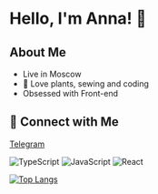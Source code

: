 # Hello, I'm Anna! 👋

## About Me
- Live in Moscow
- 🌱 Love plants, sewing and coding
- Obsessed with Front-end

## 🔗 Connect with Me
[Telegram](https://t.me/annalebed)

![TypeScript](https://img.shields.io/badge/TypeScript-3178C6?style=for-the-badge&logo=typescript&logoColor=white)
![JavaScript](https://img.shields.io/badge/JavaScript-F7DF1E?style=for-the-badge&logo=javascript&logoColor=black)
![React](https://img.shields.io/badge/React-61DAFB?style=for-the-badge&logo=react&logoColor=white)
  
[![Top Langs](https://github-readme-stats.vercel.app/api/top-langs/?username=Lebedanna&layout=compact)](https://github.com/Lebedanna/github-readme-stats)


